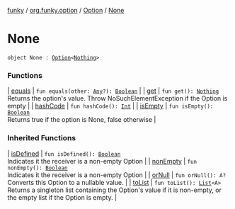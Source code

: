 [funky](../../../index.md) / [org.funky.option](../../index.md) / [Option](../index.md) / [None](.)

# None

`object None : `[`Option`](../index.md)`<`[`Nothing`](https://kotlinlang.org/api/latest/jvm/stdlib/kotlin/-nothing/index.html)`>`

### Functions

| [equals](equals.md) | `fun equals(other: `[`Any`](https://kotlinlang.org/api/latest/jvm/stdlib/kotlin/-any/index.html)`?): `[`Boolean`](https://kotlinlang.org/api/latest/jvm/stdlib/kotlin/-boolean/index.html) |
| [get](get.md) | `fun get(): `[`Nothing`](https://kotlinlang.org/api/latest/jvm/stdlib/kotlin/-nothing/index.html)<br>Returns the option's value. Throw NoSuchElementException if the Option is empty |
| [hashCode](hash-code.md) | `fun hashCode(): `[`Int`](https://kotlinlang.org/api/latest/jvm/stdlib/kotlin/-int/index.html) |
| [isEmpty](is-empty.md) | `fun isEmpty(): `[`Boolean`](https://kotlinlang.org/api/latest/jvm/stdlib/kotlin/-boolean/index.html)<br>Returns true if the option is None, false otherwise |

### Inherited Functions

| [isDefined](../is-defined.md) | `fun isDefined(): `[`Boolean`](https://kotlinlang.org/api/latest/jvm/stdlib/kotlin/-boolean/index.html)<br>Indicates it the receiver is a non-empty Option |
| [nonEmpty](../non-empty.md) | `fun nonEmpty(): `[`Boolean`](https://kotlinlang.org/api/latest/jvm/stdlib/kotlin/-boolean/index.html)<br>Indicates it the receiver is a non-empty Option |
| [orNull](../or-null.md) | `fun orNull(): A?`<br>Converts this Option to a nullable value. |
| [toList](../to-list.md) | `fun toList(): `[`List`](https://kotlinlang.org/api/latest/jvm/stdlib/kotlin.collections/-list/index.html)`<A>`<br>Returns a singleton list containing the Option's value if it is non-empty, or the empty list if the Option is empty. |

